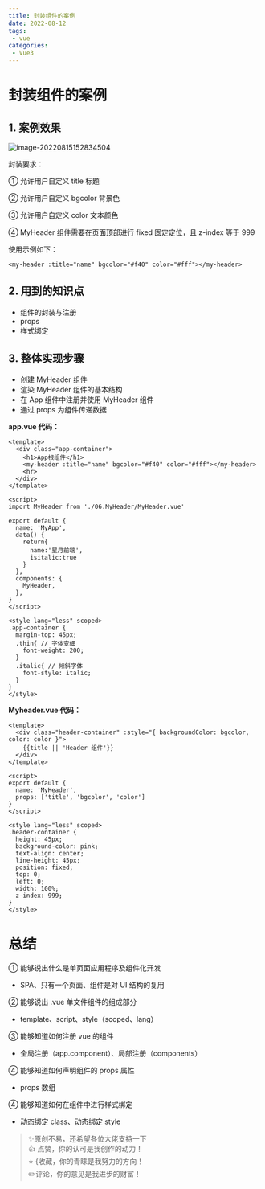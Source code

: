 ```yaml
---
title: 封装组件的案例
date: 2022-08-12
tags:
 - vue
categories:
 - Vue3
---
```


# 封装组件的案例

## 1. 案例效果

![image-20220815152834504](https://img-blog.csdnimg.cn/745d165302cc45a389c0f57db734f7d1.png)

封装要求：

① 允许用户自定义 title 标题

② 允许用户自定义 bgcolor 背景色

③ 允许用户自定义 color 文本颜色

④ MyHeader 组件需要在页面顶部进行 fixed 固定定位，且 z-index 等于 999

使用示例如下：

```vue
<my-header :title="name" bgcolor="#f40" color="#fff"></my-header>
```



## 2. 用到的知识点

- 组件的封装与注册
- props
- 样式绑定



## 3. 整体实现步骤

- 创建 MyHeader 组件
- 渲染 MyHeader 组件的基本结构
- 在 App 组件中注册并使用 MyHeader 组件
- 通过 props 为组件传递数据



**app.vue 代码：**

```vue
<template>
  <div class="app-container">
    <h1>App根组件</h1>
    <my-header :title="name" bgcolor="#f40" color="#fff"></my-header>
    <hr>
  </div>
</template>

<script>
import MyHeader from './06.MyHeader/MyHeader.vue'

export default {
  name: 'MyApp',
  data() {
    return{
      name:'星月前端',
      isitalic:true
    }
  },
  components: {
    MyHeader,
  },
}
</script>

<style lang="less" scoped>
.app-container {
  margin-top: 45px;
  .thin{ // 字体变细
    font-weight: 200;
  }
  .italic{ // 倾斜字体
    font-style: italic;
  }
}
</style>

```

**Myheader.vue 代码：**

```vue
<template>
  <div class="header-container" :style="{ backgroundColor: bgcolor, color: color }">
    {{title || 'Header 组件'}}
  </div>
</template>

<script>
export default {
  name: 'MyHeader',
  props: ['title', 'bgcolor', 'color']
}
</script>

<style lang="less" scoped>
.header-container {
  height: 45px;
  background-color: pink;
  text-align: center;
  line-height: 45px;
  position: fixed;
  top: 0;
  left: 0;
  width: 100%;
  z-index: 999;
}
</style>

```

# 总结

① 能够说出什么是单页面应用程序及组件化开发

- SPA、只有一个页面、组件是对 UI 结构的复用

② 能够说出 .vue 单文件组件的组成部分

- template、script、style（scoped、lang） 

③ 能够知道如何注册 vue 的组件

- 全局注册（app.component）、局部注册（components） 

④ 能够知道如何声明组件的 props 属性

- props 数组

④ 能够知道如何在组件中进行样式绑定

- 动态绑定 class、动态绑定 style



>✨原创不易，还希望各位大佬支持一下<br/>
>👍 点赞，你的认可是我创作的动力！<br/>
>⭐️ {收藏，你的青睐是我努力的方向！ <br/>
>✏️评论，你的意见是我进步的财富！ <br/>